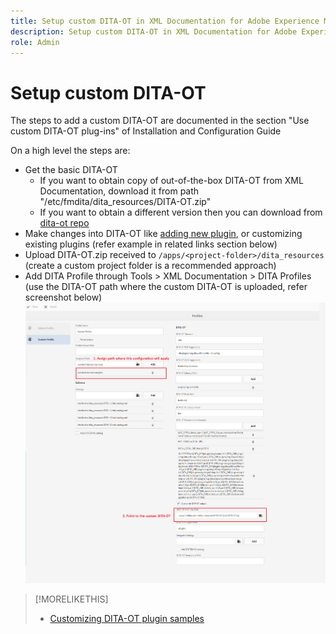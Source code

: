 ```yaml
---
title: Setup custom DITA-OT in XML Documentation for Adobe Experience Manager
description: Setup custom DITA-OT in XML Documentation for Adobe Experience Manager
role: Admin
---
```


# Setup custom DITA-OT

The steps to add a custom DITA-OT are documented in the section "Use custom DITA-OT plug-ins" of Installation and Configuration Guide

On a high level the steps are:

+ Get the basic DITA-OT
    + If you want to obtain copy of out-of-the-box DITA-OT from XML Documentation, download it from path "/etc/fmdita/dita_resources/DITA-OT.zip"
    + If you want to obtain a different version then you can download from [dita-ot repo](https://www.dita-ot.org/download)
+ Make changes into DITA-OT like [adding new plugin](https://www.dita-ot.org/dev/topics/plugins-installing.html), or customizing existing plugins (refer example in related links section below)
+ Upload DITA-OT.zip received to `/apps/<project-folder>/dita_resources` (create a custom project folder is a recommended approach)
+ Add DITA Profile through Tools > XML Documentation > DITA Profiles (use the DITA-OT path where the custom DITA-OT is uploaded, refer screenshot below)
![DITA Profiles](assets/dita-profile.png)

>[!MORELIKETHIS]
>
>+ [Customizing DITA-OT plugin samples](https://www.dita-ot.org/dev/topics/pdf-customization.html)
